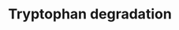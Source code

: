 ---
annotations:
- id: PW:0001281
  parent: classic metabolic pathway
  type: Pathway Ontology
  value: tryptophan degradation pathway
authors:
- M.Braymer
- MaintBot
- Thomas
- Egonw
- AlexanderPico
- Ddigles
- Fehrhart
- Eweitz
citedin: ''
communities: []
description: 'While Saccharomyces cerevisiae can use most amino acids as their sole
  nitrogen source, they can only use a few amino acids as a carbon source to support
  growth (CITS:[Large86][Cooper82]).  This is in contrast to most eukaryotes and some
  fungi, which can metabolize amino acids completely, utilizing them as sole sources
  of carbon and nitrogen (CITS:[Stryer88][Large 86]). S. cerevisiae degrade the aromatic
  amino acids (tryptophan, phenylalanine, and tyrosine) and the branched-chain amino
  acids (valine, leucine, and iso-leucine) via the Ehrlich pathway (CITS:[Sentheshanmuganathan60][10989420]).  This
  pathway is comprised of the following steps:  1) deamination of the amino acid to
  the corresponding alpha-keto acid; 2) decarboxylation of the resulting alpha-keto
  acid to the respective aldehyde; and, 3) reduction of the aldehyde to form the corresponding
  long chain or complex alcohol, known as a fusel alcohol or fusel oil (CITS:[10989420][Large
  86]).  Fusel alcohols are important flavor and aroma compounds in yeast-fermented
  food products and beverages (as reported in (CITS:[9546164]).  The primary aminotransferase
  in tryptophan degradation is postulated to be Aro9p (CITS:[6763508]).  In vitro
  studies demonstrated that Aro9p is active with phenylpyruvate, pyruvate, or p-hydroxyphenylpyruvate,
  but not 2-oxoglutarate as the amino acceptor (CITS:[6763508]).  Aro9p is induced
  by aromatic amino acids and is subject to nitrogen regulation (CITS:[6763508][10207060]).
  The decarboxylase encoding gene ARO10 appears to be transcriptionally regulated
  in a similar fashion(CITS:[10207060]).  Gap1p, a general amino acid permease,  and
  Wap1p, an inducible amino acid permease with wide substrate specificity, appear
  to be the main uptake systems for utilizing aromatic amino acids (CITS:[10207060]).  Source:
  [SGD pathways](http://pathway.yeastgenome.org/server.html)'
last-edited: 2025-09-02
ndex: null
organisms:
- Saccharomyces cerevisiae
redirect_from:
- /index.php/Pathway:WP301
- /instance/WP301
- /instance/WP301_r140494
revision: r140494
schema-jsonld:
- '@context': https://schema.org/
  '@id': https://wikipathways.github.io/pathways/WP301.html
  '@type': Dataset
  creator:
    '@type': Organization
    name: WikiPathways
  description: 'While Saccharomyces cerevisiae can use most amino acids as their sole
    nitrogen source, they can only use a few amino acids as a carbon source to support
    growth (CITS:[Large86][Cooper82]).  This is in contrast to most eukaryotes and
    some fungi, which can metabolize amino acids completely, utilizing them as sole
    sources of carbon and nitrogen (CITS:[Stryer88][Large 86]). S. cerevisiae degrade
    the aromatic amino acids (tryptophan, phenylalanine, and tyrosine) and the branched-chain
    amino acids (valine, leucine, and iso-leucine) via the Ehrlich pathway (CITS:[Sentheshanmuganathan60][10989420]).  This
    pathway is comprised of the following steps:  1) deamination of the amino acid
    to the corresponding alpha-keto acid; 2) decarboxylation of the resulting alpha-keto
    acid to the respective aldehyde; and, 3) reduction of the aldehyde to form the
    corresponding long chain or complex alcohol, known as a fusel alcohol or fusel
    oil (CITS:[10989420][Large 86]).  Fusel alcohols are important flavor and aroma
    compounds in yeast-fermented food products and beverages (as reported in (CITS:[9546164]).  The
    primary aminotransferase in tryptophan degradation is postulated to be Aro9p (CITS:[6763508]).  In
    vitro studies demonstrated that Aro9p is active with phenylpyruvate, pyruvate,
    or p-hydroxyphenylpyruvate, but not 2-oxoglutarate as the amino acceptor (CITS:[6763508]).  Aro9p
    is induced by aromatic amino acids and is subject to nitrogen regulation (CITS:[6763508][10207060]).
    The decarboxylase encoding gene ARO10 appears to be transcriptionally regulated
    in a similar fashion(CITS:[10207060]).  Gap1p, a general amino acid permease,  and
    Wap1p, an inducible amino acid permease with wide substrate specificity, appear
    to be the main uptake systems for utilizing aromatic amino acids (CITS:[10207060]).  Source:
    [SGD pathways](http://pathway.yeastgenome.org/server.html)'
  keywords:
  - 2-oxoglutarate
  - ADH1
  - ADH2
  - ADH3
  - ADH4
  - ADH5
  - ARO10
  - ARO8
  - ARO9
  - CO₂
  - Indole-3-ethanol
  - Indoleacetaldehyde
  - Indolepyruvate
  - L-glutamate
  - L-phenylalanine
  - L-tryptophan
  - NAD
  - NADH
  - PDC1
  - PDC5
  - PDC6
  - Phenylpyruvate
  - SFA1
  license: CC0
  name: Tryptophan degradation
seo: CreativeWork
title: Tryptophan degradation
wpid: WP301
---